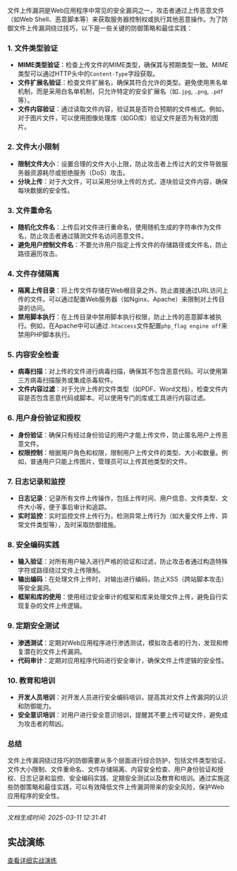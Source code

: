 文件上传漏洞是Web应用程序中常见的安全漏洞之一，攻击者通过上传恶意文件（如Web Shell、恶意脚本等）来获取服务器控制权或执行其他恶意操作。为了防御文件上传漏洞绕过技巧，以下是一些关键的防御策略和最佳实践：

### 1. **文件类型验证**
   - **MIME类型验证**：检查上传文件的MIME类型，确保其与预期类型一致。MIME类型可以通过HTTP头中的`Content-Type`字段获取。
   - **文件扩展名验证**：检查文件扩展名，确保其符合允许的类型。避免使用黑名单机制，而是采用白名单机制，只允许特定的安全扩展名（如`.jpg`, `.png`, `.pdf`等）。
   - **文件内容验证**：通过读取文件内容，验证其是否符合预期的文件格式。例如，对于图片文件，可以使用图像处理库（如GD库）验证文件是否为有效的图片。

### 2. **文件大小限制**
   - **限制文件大小**：设置合理的文件大小上限，防止攻击者上传过大的文件导致服务器资源耗尽或拒绝服务（DoS）攻击。
   - **分块上传**：对于大文件，可以采用分块上传的方式，逐块验证文件内容，确保每块数据的安全性。

### 3. **文件重命名**
   - **随机化文件名**：上传后对文件进行重命名，使用随机生成的字符串作为文件名，防止攻击者通过猜测文件名访问恶意文件。
   - **避免用户控制文件名**：不要允许用户指定上传文件的存储路径或文件名，防止路径遍历攻击。

### 4. **文件存储隔离**
   - **隔离上传目录**：将上传文件存储在Web根目录之外，防止直接通过URL访问上传的文件。可以通过配置Web服务器（如Nginx、Apache）来限制对上传目录的访问。
   - **禁用脚本执行**：在上传目录中禁用脚本执行权限，防止上传的恶意脚本被执行。例如，在Apache中可以通过`.htaccess`文件配置`php_flag engine off`来禁用PHP脚本执行。

### 5. **内容安全检查**
   - **病毒扫描**：对上传的文件进行病毒扫描，确保其不包含恶意代码。可以使用第三方病毒扫描服务或集成杀毒软件。
   - **文件内容过滤**：对于允许上传的文件类型（如PDF、Word文档），检查文件内容是否包含恶意代码或脚本。可以使用专门的库或工具进行内容过滤。

### 6. **用户身份验证和授权**
   - **身份验证**：确保只有经过身份验证的用户才能上传文件，防止匿名用户上传恶意文件。
   - **权限控制**：根据用户角色和权限，限制用户上传文件的类型、大小和数量。例如，普通用户只能上传图片，管理员可以上传其他类型的文件。

### 7. **日志记录和监控**
   - **日志记录**：记录所有文件上传操作，包括上传时间、用户信息、文件类型、文件大小等，便于事后审计和追踪。
   - **实时监控**：实时监控文件上传行为，检测异常上传行为（如大量文件上传、异常文件类型等），及时采取防御措施。

### 8. **安全编码实践**
   - **输入验证**：对所有用户输入进行严格的验证和过滤，防止攻击者通过构造特殊字符或路径绕过文件上传限制。
   - **输出编码**：在处理文件上传时，对输出进行编码，防止XSS（跨站脚本攻击）等安全漏洞。
   - **框架和库的使用**：使用经过安全审计的框架和库来处理文件上传，避免自行实现复杂的文件上传逻辑。

### 9. **定期安全测试**
   - **渗透测试**：定期对Web应用程序进行渗透测试，模拟攻击者的行为，发现和修复潜在的文件上传漏洞。
   - **代码审计**：定期对应用程序代码进行安全审计，确保文件上传逻辑的安全性。

### 10. **教育和培训**
   - **开发人员培训**：对开发人员进行安全编码培训，提高其对文件上传漏洞的认识和防御能力。
   - **安全意识培训**：对用户进行安全意识培训，提醒其不要上传可疑文件，避免成为攻击者的帮凶。

### 总结
文件上传漏洞绕过技巧的防御需要从多个层面进行综合防护，包括文件类型验证、文件大小限制、文件重命名、文件存储隔离、内容安全检查、用户身份验证和授权、日志记录和监控、安全编码实践、定期安全测试以及教育和培训。通过实施这些防御策略和最佳实践，可以有效降低文件上传漏洞带来的安全风险，保护Web应用程序的安全性。

---

*文档生成时间: 2025-03-11 12:31:41*


## 实战演练

[查看详细实战演练](文件上传漏洞绕过技巧的防御措施/详细资料/文件上传漏洞绕过技巧的防御措施_实战演练.md)



























